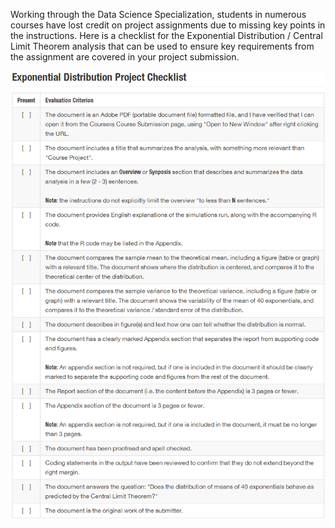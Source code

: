 Working through the Data Science Specialization, students in numerous courses have lost credit on project assignments due to missing key points in the instructions. Here is a checklist for the Exponential Distribution / Central Limit Theorem analysis that can be used to ensure key requirements from the assignment are covered in your project submission.

<img src="./images/ExpDistChecklist.png">  
